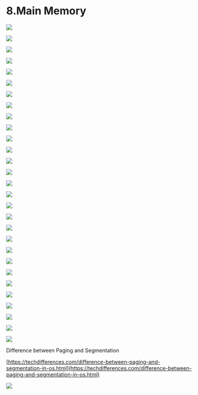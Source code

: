# 8.Main Memory

![](../.gitbook/assets/image%20%2888%29.png)

![](../.gitbook/assets/image%20%28127%29.png)

![](../.gitbook/assets/image%20%2872%29.png)

![](../.gitbook/assets/image%20%28133%29.png)

![](../.gitbook/assets/image%20%28103%29.png)

![](../.gitbook/assets/image%20%2850%29.png)

![](../.gitbook/assets/image%20%28101%29.png)

![](../.gitbook/assets/image%20%2835%29.png)

![](../.gitbook/assets/image%20%28113%29.png)

![](../.gitbook/assets/image%20%2870%29.png)

![](../.gitbook/assets/image%20%2841%29.png)

![](../.gitbook/assets/image%20%28131%29.png)

![](../.gitbook/assets/image%20%2839%29.png)

![](../.gitbook/assets/image%20%28115%29.png)

![](../.gitbook/assets/image%20%28165%29.png)

![](../.gitbook/assets/image%20%28126%29.png)

![](../.gitbook/assets/image%20%2895%29.png)

![](../.gitbook/assets/image%20%2812%29.png)

![](../.gitbook/assets/image%20%28142%29.png)

![](../.gitbook/assets/image%20%2846%29.png)

![](../.gitbook/assets/image%20%28117%29.png)

![](../.gitbook/assets/image%20%2829%29.png)

![](../.gitbook/assets/image%20%286%29.png)

![](../.gitbook/assets/image%20%28108%29.png)



![](../.gitbook/assets/image%20%2836%29.png)

![](../.gitbook/assets/image%20%28121%29.png)

![](../.gitbook/assets/image%20%28140%29.png)



![](../.gitbook/assets/image%20%2819%29.png)



![](../.gitbook/assets/image%20%28120%29.png)



Difference between Paging and Segmentation 

[https://techdifferences.com/difference-between-paging-and-segmentation-in-os.html](https://techdifferences.com/difference-between-paging-and-segmentation-in-os.html)

![](../.gitbook/assets/image%20%2881%29.png)















